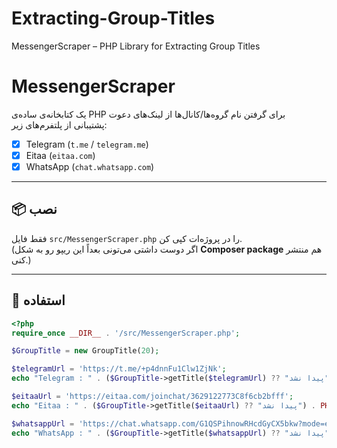 # Extracting-Group-Titles
MessengerScraper – PHP Library for Extracting Group Titles
# MessengerScraper

یک کتابخانه‌ی ساده‌ی PHP برای گرفتن نام گروه‌ها/کانال‌ها از لینک‌های دعوت  
پشتیبانی از پلتفرم‌های زیر:

- [x] Telegram (`t.me` / `telegram.me`)
- [x] Eitaa (`eitaa.com`)
- [x] WhatsApp (`chat.whatsapp.com`)

---

## 📦 نصب

فقط فایل `src/MessengerScraper.php` را در پروژه‌ات کپی کن.  
(اگر دوست داشتی می‌تونی بعداً این ریپو رو به شکل **Composer package** هم منتشر کنی.)

---

## 🚀 استفاده

```php
<?php
require_once __DIR__ . '/src/MessengerScraper.php';

$GroupTitle = new GroupTitle(20);

$telegramUrl = 'https://t.me/+p4dnnFu1Clw1ZjNk';
echo "Telegram : " . ($GroupTitle->getTitle($telegramUrl) ?? "پیدا نشد") . PHP_EOL;

$eitaaUrl = 'https://eitaa.com/joinchat/3629122773C8f6cb2bfff';
echo "Eitaa : " . ($GroupTitle->getTitle($eitaaUrl) ?? "پیدا نشد") . PHP_EOL;

$whatsappUrl = 'https://chat.whatsapp.com/G1QSPihnowRHcdGyCX5bkw?mode=ems_wa_c';
echo "WhatsApp : " . ($GroupTitle->getTitle($whatsappUrl) ?? "پیدا نشد") . PHP_EOL;
